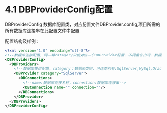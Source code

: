 # 4.1 DBProviderConfig配置
DBProviderConfig 数据库配置类，对应配置文件DBProvider.config,项目所需的所有数据库连接串在此配置文件中配置

配置结构及样例：
```xml
<?xml version="1.0" encoding="utf-8"?>
<!--数据库连接配置，同一种category只能对应一个DBProvider配置，不得重复出现，数据库连接串请在对应DBConnections节点下添加-->
<DBProviderConfig>
  <DBProviders>
    <!--数据库提供配置，category：数据库类别，可选类别有:SqlServer,MySql,Oracle,Access,MongoDB-->
    <DBProvider category="SqlServer">
      <DBConnections>
        <!--name:数据库连接名称，connection:数据库连接串-->
        <DBConnection name="" connection=""/>
      </DBConnections>
    </DBProvider>
  </DBProviders>
</DBProviderConfig>
```
